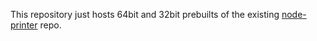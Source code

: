 This repository just hosts 64bit and 32bit prebuilts of the existing [node-printer](https://github.com/tojocky/node-printer) repo.